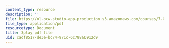 ```yaml
---
content_type: resource
description: ''
file: https://ol-ocw-studio-app-production.s3.amazonaws.com/courses/7-01sc-fundamentals-of-biology-fall-2011/cadf8517de3ebc74971c6c788a6912d9_SvjeCxVu2dI.pdf
file_type: application/pdf
resourcetype: Document
title: 3play pdf file
uid: cadf8517-de3e-bc74-971c-6c788a6912d9
---
```


